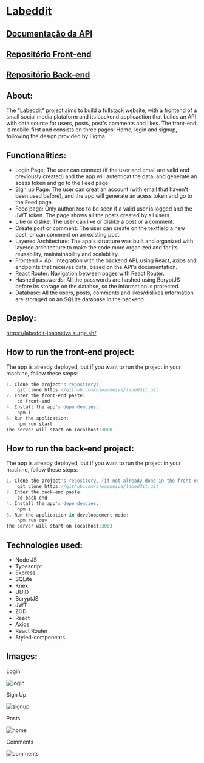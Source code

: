 # [Labeddit](https://labeddit-joaoneiva.surge.sh/)

## [Documentação da API](https://documenter.getpostman.com/view/27685475/2s9Y5eMeZG)
## [Repositório Front-end](https://github.com/ojoaoneiva/labeddit/tree/main/front-end)
## [Repositório Back-end](https://github.com/ojoaoneiva/labeddit/tree/main/back-end)

## About:
The "Labeddit" project aims to build a fullstack website, with a frontend of a small social media plataform and its backend applicaction that builds an API with data source for users, posts, post's comments and likes. The front-end is mobile-first and consists on three pages: Home, login and signup, following the design provided by Figma.

## Functionalities:
- Login Page: The user can connect (if the user and email are valid and previously created) and the app will autenticat the data, and generate an acess token and go to the Feed page.
- Sign up Page: The user can creat an account (with email that haven't been used before), and the app will generate an acess token and go to the Feed page.
- Feed page: Only authorized to be seen if a valid user is logged and the JWT token. The page shows all the posts created by all users.
- Like or dislike: The user can like or dislike a post or a comment.
- Create post or comment: The user can create on the textfield a new post, or can comment on an existing post.
- Layered Architecture: The app's structure was built and organized with layered architecture to make the code more organized and for its reusability, maintainability and scalability.
- Frontend + Api: Integration with the backend API, using React, axios and endpoints that receives data, based on the API's documentation.
- React Router: Navigation between pages with React Router.
- Hashed passwords: All the passwords are hashed using BcryptJS before its storage on the databse, so the information is protected.
- Database: All the users, posts, comments and likes/dislikes information are storaged on an SQLite database in the backend.

## Deploy:
https://labeddit-joaoneiva.surge.sh/

## How to run the front-end project:
The app is already deployed, but if you want to run the project in your machine, follow these steps:

```js
1. Clone the project's repository:
    git clone https://github.com/ojoaoneiva/labeddit.git
2. Enter the front-end paste:
    cd front-end
4. Install the app's dependencies:
    npm i
6. Run the application:
    npm run start
The server will start on localhost:3000
```

## How to run the back-end project:
The app is already deployed, but if you want to run the project in your machine, follow these steps:

```js
1. Clone the project's repository, (if not already done in the front-end instructions):
    git clone https://github.com/ojoaoneiva/labeddit.git
2. Enter the back-end paste:
    cd back-end
4. Install the app's dependencies:
    npm i
6. Run the application in developpement mode:
    npm run dev
The server will start on localhost:3003
```

## Technologies used:
- Node JS
- Typescript
- Express
- SQLite
- Knex
- UUID
- BcryptJS
- JWT
- ZOD
- React
- Axios
- React Router
- Styled-components

## Images:

Login

![login](https://github.com/ojoaoneiva/labeddit/assets/122841627/8a25f135-a40a-4425-9427-09e7c0860024)

Sign Up

![signup](https://github.com/ojoaoneiva/labeddit/assets/122841627/79546f4f-48b8-4c57-aa4b-011055b2f65e)

Posts

![home](https://github.com/ojoaoneiva/labeddit/assets/122841627/bb4f37fd-9c20-4063-9a7d-d682cc9220a6)

Comments

![comments](https://github.com/ojoaoneiva/labeddit/assets/122841627/4d34b583-0d42-44d0-b492-5089ea7dfc07)
